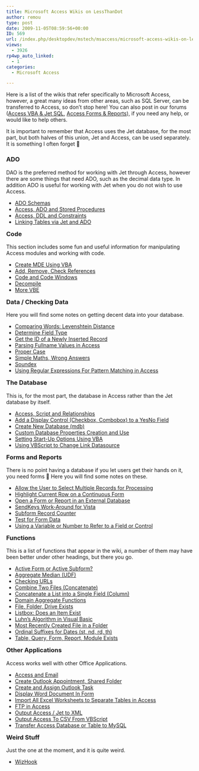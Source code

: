```yaml
---
title: Microsoft Access Wikis on LessThanDot
author: remou
type: post
date: 2009-11-05T08:59:56+00:00
ID: 569
url: /index.php/desktopdev/mstech/msaccess/microsoft-access-wikis-on-lessthandot/
views:
  - 3926
rp4wp_auto_linked:
  - 1
categories:
  - Microsoft Access

---
```

Here is a list of the wikis that refer specifically to Microsoft Access, however, a great many ideas from other areas, such as SQL Server, can be transferred to Access, so don&#8217;t stop here! You can also post in our forums ([Access VBA & Jet SQL][1], [Access Forms & Reports][2]), if you need any help, or would like to help others.

It is important to remember that Access uses the Jet database, for the most part, but both halves of this union, Jet and Access, can be used separately. It is something I often forget 🙂

### ADO

DAO is the preferred method for working with Jet through Access, however there are some things that need ADO, such as the decimal data type. In addition ADO is useful for working with Jet when you do not wish to use Access.

  * [ADO Schemas][3]
  * [Access, ADO and Stored Procedures][4]
  * [Access, DDL and Constraints][5]
  * [Linking Tables via Jet and ADO][6]

<h3 style="margin-top:14px">
  Code
</h3>

This section includes some fun and useful information for manipulating Access modules and working with code.

  * [Create MDE Using VBA][7]
  * [Add, Remove, Check References][8]
  * [Code and Code Windows][9]
  * [Decompile][10]
  * [More VBE][11]

<h3 style="margin-top:14px">
  Data / Checking Data
</h3>

Here you will find some notes on getting decent data into your database.

  * [Comparing Words: Levenshtein Distance][12]
  * [Determine Field Type][13]
  * [Get the ID of a Newly Inserted Record][14]
  * [Parsing Fullname Values in Access][15]
  * [Proper Case][16]
  * [Simple Maths, Wrong Answers][17]
  * [Soundex][18]
  * [Using Regular Expressions For Pattern Matching in Access][19]

<h3 style="margin-top:14px">
  The Database
</h3>

This is, for the most part, the database in Access rather than the Jet database by itself.

  * [Access, Script and Relationships][20]
  * [Add a Display Control (Checkbox, Combobox) to a YesNo Field][21]
  * [Create New Database (mdb)][22]
  * [Custom Database Properties Creation and Use][23]
  * [Setting Start-Up Options Using VBA][24]
  * [Using VBScript to Change Link Datasource][25]

<h3 style="margin-top:14px">
  Forms and Reports
</h3>

There is no point having a database if you let users get their hands on it, you need forms 🙂 Here you will find some notes on these.

  * [Allow the User to Select Multiple Records for Processing][26]
  * [Highlight Current Row on a Continuous Form][27]
  * [Open a Form or Report in an External Database][28]
  * [SendKeys Work-Around for Vista][29]
  * [Subform Record Counter][30]
  * [Test for Form Data][31]
  * [Using a Variable or Number to Refer to a Field or Control][32]

<h3 style="margin-top:14px">
  Functions
</h3>

This is a list of functions that appear in the wiki, a number of them may have been better under other headings, but there you go.

  * [Active Form or Active Subform?][33]
  * [Aggregate Median (UDF)][34]
  * [Checking URLs][35]
  * [Combine Two Files (Concatenate)][36]
  * [Concatenate a List into a Single Field (Column)][37]
  * [Domain Aggregate Functions][38]
  * [File, Folder, Drive Exists][39]
  * [Listbox: Does an Item Exist][40]
  * [Luhn&#8217;s Algorithm in Visual Basic][41]
  * [Most Recently Created File in a Folder][42]
  * [Ordinal Suffixes for Dates (st, nd, rd, th)][43]
  * [Table, Query, Form, Report, Module Exists][44]

<h3 style="margin-top:14px">
  Other Applications
</h3>

Access works well with other Office Applications.

  * [Access and Email][45]
  * [Create Outlook Appointment, Shared Folder][46]
  * [Create and Assign Outlook Task][47]
  * [Display Word Document In Form][48]
  * [Import All Excel Worksheets to Separate Tables in Access][49]
  * [FTP in Access][50]
  * [Output Access / Jet to XML][51]
  * [Output Access To CSV From VBScript][52]
  * [Transfer Access Database or Table to MySQL][53]

<h3 style="margin-top:14px">
  Weird Stuff
</h3>

Just the one at the moment, and it is quite weird.

  * [WizHook][54]

 [1]: http://forum.ltd.local/viewforum.php?f=95
 [2]: http://forum.ltd.local/viewforum.php?f=96
 [3]: http://wiki.ltd.local/index.php/ADO_Schemas
 [4]: http://wiki.ltd.local/index.php/Access%2C_ADO_and_Stored_Procedures
 [5]: http://wiki.ltd.local/index.php/Access%2C_DDL_and_Constraints
 [6]: http://wiki.ltd.local/index.php/Linking_Tables_via_Jet_and_ADO
 [7]: http://wiki.ltd.local/index.php/Create_MDE_Using_VBA
 [8]: http://wiki.ltd.local/index.php/Add%2C_Remove%2C_Check_References
 [9]: http://wiki.ltd.local/index.php/Code_and_Code_Windows
 [10]: http://wiki.ltd.local/index.php/Decompile
 [11]: http://wiki.ltd.local/index.php/More_VBE
 [12]: http://wiki.ltd.local/index.php/Comparing_Words:_Levenshtein_Distance
 [13]: http://wiki.ltd.local/index.php/Determine_Field_Type
 [14]: http://wiki.ltd.local/index.php/Get_the_ID_of_a_Newly_Inserted_Record
 [15]: http://wiki.ltd.local/index.php/Parsing_Fullname_Values_in_Access
 [16]: http://wiki.ltd.local/index.php/Proper_Case
 [17]: http://wiki.ltd.local/index.php/Simple_Maths%2C_Wrong_Answers
 [18]: http://wiki.ltd.local/index.php/Soundex
 [19]: http://wiki.ltd.local/index.php/Using_Regular_Expressions_For_Pattern_Matching_in_Access
 [20]: http://wiki.ltd.local/index.php/Access%2C_Script_and_Relationships
 [21]: http://wiki.ltd.local/index.php/Add_a_Display_Control_%28Checkbox%2C_Combobox%29_to_a_YesNo_Field
 [22]: http://wiki.ltd.local/index.php/Create_New_Database_%28mdb%29
 [23]: http://wiki.ltd.local/index.php/Custom_Database_Properties_Creation_and_Use
 [24]: http://wiki.ltd.local/index.php/Setting_Start-Up_Options_Using_VBA
 [25]: http://wiki.ltd.local/index.php/Using_VBScript_to_Change_Link_Datasource
 [26]: http://wiki.ltd.local/index.php/Allow_the_User_to_Select_Multiple_Records_for_Processing
 [27]: http://wiki.ltd.local/index.php/Highlight_Current_Row_on_a_Continuous_Form
 [28]: http://wiki.ltd.local/index.php/Open_a_Form_or_Report_in_an_External_Database
 [29]: http://wiki.ltd.local/index.php/SendKeys_Work-Around_for_Vista
 [30]: http://wiki.ltd.local/index.php/Subform_Record_Counter
 [31]: http://wiki.ltd.local/index.php/Test_for_Form_Data
 [32]: http://wiki.ltd.local/index.php/Using_a_Variable_or_Number_to_Refer_to_a_Field_or_Control
 [33]: http://wiki.ltd.local/index.php/Active_Form_or_Active_Subform%3F
 [34]: http://wiki.ltd.local/index.php/Aggregate_Median_%28UDF%29
 [35]: http://wiki.ltd.local/index.php/Checking_URLs
 [36]: http://wiki.ltd.local/index.php/Combine_Two_Files_%28Concatenate%29
 [37]: http://wiki.ltd.local/index.php/Concatenate_a_List_into_a_Single_Field_%28Column%29
 [38]: http://wiki.ltd.local/index.php/Domain_Aggregate_Functions
 [39]: http://wiki.ltd.local/index.php/File%2C_Folder%2C_Drive_Exists
 [40]: http://wiki.ltd.local/index.php/Listbox:_Does_an_Item_Exist
 [41]: http://wiki.ltd.local/index.php/Luhn%27s_Algorithm_in_Visual_Basic
 [42]: http://wiki.ltd.local/index.php/Most_Recently_Created_File_in_a_Folder
 [43]: http://wiki.ltd.local/index.php/Ordinal_Suffixes_for_Dates_%28st%2C_nd%2C_rd%2C_th%29
 [44]: http://wiki.ltd.local/index.php/Table%2C_Query%2C_Form%2C_Report%2C_Module_Exists
 [45]: http://wiki.ltd.local/index.php/Access_and_Email
 [46]: http://wiki.ltd.local/index.php/Create_Outlook_Appointment%2C_Shared_Folder
 [47]: http://wiki.ltd.local/index.php/Create_and_Assign_Outlook_Task
 [48]: http://wiki.ltd.local/index.php/Display_Word_Document_In_Form
 [49]: http://wiki.ltd.local/index.php/Import_All_Excel_Worksheets_to_Separate_Tables_in_Access
 [50]: http://wiki.ltd.local/index.php/FTP_in_Access
 [51]: http://wiki.ltd.local/index.php/Output_Access_/_Jet_to_XML
 [52]: http://wiki.ltd.local/index.php/Output_Access_To_CSV_From_VBScript
 [53]: http://wiki.ltd.local/index.php/Transfer_Access_Database_or_Table_to_MySQL
 [54]: http://wiki.ltd.local/index.php/WizHook